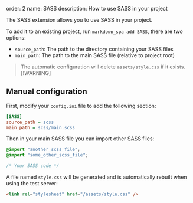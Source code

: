 order: 2
name: SASS
description: How to use SASS in your project

The SASS extension allows you to use SASS in your project.

To add it to an existing project, run `markdown_spa add SASS`, there are two options:

- `source_path`: The path to the directory containing your SASS files
- `main_path`: The path to the main SASS file (relative to project root)

> The automatic configuration will delete `assets/style.css` if it exists.
> [!WARNING]

## Manual configuration

First, modify your `config.ini` file to add the following section:
```ini
[SASS]
source_path = scss
main_path = scss/main.scss
```

Then in your main SASS file you can import other SASS files:
```scss
@import "another_scss_file";
@import "some_other_scss_file";

/* Your SASS code */
```

A file named `style.css` will be generated and is automatically rebuilt when using the test server:
```html
<link rel="stylesheet" href="/assets/style.css" />
```
